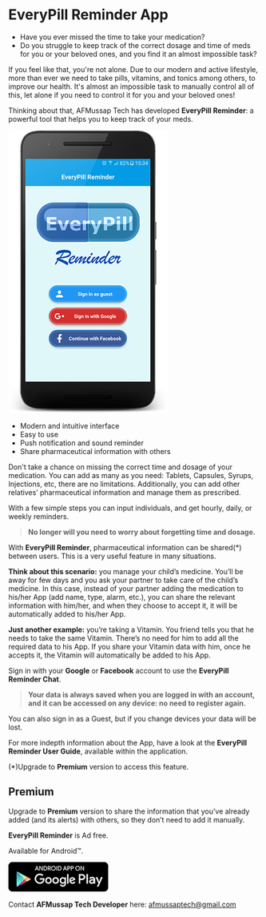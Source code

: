# EveryPill Reminder App

- Have you ever missed the time to take your medication?
- Do you struggle to keep track of the correct dosage and time of meds for you or your beloved ones, and you find it an almost impossible task?

If you feel like that, you're not alone. Due to our modern and active lifestyle, more than ever we need to take pills, vitamins, and tonics among others, to improve our health. It's almost an impossible task to manually control all of this, let alone if you need to control it for you and your beloved ones!

Thinking about that, AFMussap Tech has developed **EveryPill Reminder**: a powerful tool that helps you to keep track of your meds.

![](/images/login.png)

- Modern and intuitive interface
- Easy to use
- Push notification and sound reminder
- Share pharmaceutical information with others

Don't take a chance on missing the correct time and dosage of your medication. You can add as many as you need: Tablets, Capsules, Syrups, Injections, etc, there are no limitations. Additionally, you can add other relatives’ pharmaceutical information and manage them as prescribed.

With a few simple steps you can input individuals, and get hourly, daily, or weekly reminders.

> **No longer will you need to worry about forgetting time and dosage.**

With **EveryPill Reminder**, pharmaceutical information can be shared(*) between users. This is a very useful feature in many situations.

**Think about this scenario:** you manage your child’s medicine. You’ll be away for few days and you ask your partner to take care of the child’s medicine. In this case, instead of your partner adding the medication to his/her App (add name, type, alarm, etc.), you can share the relevant information with him/her, and when they choose to accept it, it will be automatically added to his/her App.

**Just another example:** you’re taking a Vitamin. You friend tells you that he needs to take the same Vitamin. There’s no need for him to add all the required data to his App. If you share your Vitamin data with him, once he accepts it, the Vitamin will automatically be added to his App.

Sign in with your **Google** or **Facebook** account to use the **EveryPill Reminder Chat**. 

> **Your data is always saved when you are logged in with an account, and it can be accessed on any device: no need to register again.**

You can also sign in as a Guest, but if you change devices your data will be lost.

For more indepth information about the App, have a look at the **EveryPill Reminder User Guide**, available within the application.

(*)Upgrade to **Premium** version to access this feature.


## Premium

Upgrade to **Premium** version to share the information that you’ve already added (and its alerts) with others, so they don’t need to add it manually.


**EveryPill Reminder** is Ad free.

Available for Android™.

[![](/images/google-play-badge-200x59.png)](https://play.google.com/store/apps/details?id=com.everypill_reminder)

Contact **AFMussap Tech Developer** here: afmussaptech@gmail.com